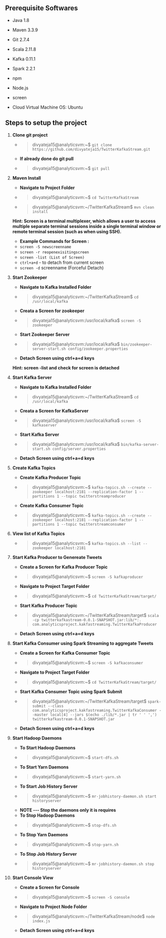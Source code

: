 ## Prerequisite Softwares

- Java 1.8
- Maven 3.3.9
- Git 2.7.4
- Scala 2.11.8
- Kafka 0.11.1
- Spark 2.2.1
- npm
- Node.js
- screen

- Cloud Virtual Machine OS: Ubuntu

## Steps to setup the project

1. **Clone git project**
	- > divyateja15@analyticsvm:~$ `git clone https://github.com/divyateja15/TwitterKafkaStream.git`
	- **If already done do git pull**
	- > divyateja15@analyticsvm:~$ `git pull`

2. **Maven Install**
	- **Navigate to Project Folder**
	- > divyateja15@analyticsvm:~$ `cd TwitterKafkaStream`
	- > divyateja15@analyticsvm:~/TwitterKafkaStream$ `mvn clean install`
	
	**Hint: Screen is a terminal multiplexer, which allows a user to access multiple separate terminal sessions inside a single terminal window or remote terminal session (such as when using SSH).**
	- **Example Commands for Screen :**
	- `screen -S newscreenname`
	- `screen -r reopenexisitingscreen`
	- `screen -list (List of Screen)`
	- `ctrl+a+d` - to detach from current screen
	- `screen -d` screenname (Forceful Detach)
	
3. **Start Zookeeper**
	- **Navigate to Kafka Installed Folder**
	- > divyateja15@analyticsvm:~/TwitterKafkaStream$ `cd /usr/local/kafka`
	- **Creata a Screen for zookeeper**
	- > divyateja15@analyticsvm:/usr/local/kafka$ `screen -S zookeeper`
	- **Start Zookeeper Server**
	- > divyateja15@analyticsvm:/usr/local/kafka$ `bin/zookeeper-server-start.sh config/zookeeper.properties`
	- **Detach Screen using ctrl+a+d keys**
	
	**Hint: screen -list and check for screen is detached** 
	
3. **Start Kafka Server**
	- **Navigate to Kafka Installed Folder**
	- > divyateja15@analyticsvm:~/TwitterKafkaStream$ `cd /usr/local/kafka`
	- **Creata a Screen for KafkaServer**
	- > divyateja15@analyticsvm:/usr/local/kafka$ `screen -S kafkaserver`
	- **Start Kafka Server**
	- > divyateja15@analyticsvm:/usr/local/kafka$ `bin/kafka-server-start.sh config/server.properties`
	- **Detach Screen using ctrl+a+d keys**

4. **Create Kafka Topics**
	- **Create Kafka Producer Topic**
	- > divyateja15@analyticsvm:~$ `kafka-topics.sh --create --zookeeper localhost:2181 --replication-factor 1 --partitions 1 --topic twitterstreamproducer`
	- **Create Kafka Consumer Topic**
	- > divyateja15@analyticsvm:~$ `kafka-topics.sh --create --zookeeper localhost:2181 --replication-factor 1 --partitions 1 --topic twitterstreamconsumer`
	
5. **View list of Kafka Topics**
	- >divyateja15@analyticsvm:~$ `kafka-topics.sh --list --zookeeper localhost:2181`

6. **Start Kafka Producer to Genereate Tweets**
	- **Create a Screen for Kafka Producer Topic**
	- > divyateja15@analyticsvm:~$ `screen -S kafkaproducer`
	- **Navigate to Project Target Folder**
	- > divyateja15@analyticsvm:~$ `cd TwitterKafkaStream/target/`
	- **Start Kafka Producer Topic**
	- > divyateja15@analyticsvm:~/TwitterKafkaStream/target$ `scala -cp twitterkafkastream-0.0.1-SNAPSHOT.jar:lib/*:. com.analyticsproject.kakfastreaming.TwitterKafkaProducer`
	- **Detach Screen using ctrl+a+d keys**
	
7. **Start Kafka Consumer using Spark Streaming to aggregate Tweets**
	- **Create a Screen for Kafka Consumer Topic**
	- > divyateja15@analyticsvm:~$ `screen -S kafkaconsumer`
	- **Navigate to Project Target Folder**
	- > divyateja15@analyticsvm:~$ `cd TwitterKafkaStream/target/`
	- **Start Kafka Consumer Topic using Spark Submit**
	- > divyateja15@analyticsvm:~/TwitterKafkaStream/target$ `spark-submit --class com.analyticsproject.kakfastreaming.TwitterKafkaConsumer --master local[4] --jars $(echo ./lib/*.jar | tr ' ' ',') twitterkafkastream-0.0.1-SNAPSHOT.jar`
	- **Detach Screen using ctrl+a+d keys**
	
8. **Start Hadoop Daemons**
	- **To Start Hadoop Daemons**
	- > divyateja15@analyticsvm:~$ `start-dfs.sh`
	- **To Start Yarn Daemons**
	- > divyateja15@analyticsvm:~$ `start-yarn.sh`
	- **To Start Job History Server**
	- > divyateja15@analyticsvm:~$ `mr-jobhistory-daemon.sh start historyserver`
	- **NOTE --- Stop the daemons only it is requires**
	- **To Stop Hadoop Daemons**
	- > divyateja15@analyticsvm:~$ `stop-dfs.sh`
	- **To Stop Yarn Daemons**
	- > divyateja15@analyticsvm:~$ `stop-yarn.sh`
	- **To Stop Job History Server**
	- > divyateja15@analyticsvm:~$ `mr-jobhistory-daemon.sh stop historyserver`	
	
9. **Start Console View**
	- **Create a Screen for Console**
	- > divyateja15@analyticsvm:~$ `screen -S console`
	- **Navigate to Project Node Folder**
	- > divyateja15@analyticsvm:~/TwitterKafkaStream/node$ `node index.js`
	- **Detach Screen using ctrl+a+d keys**
	
